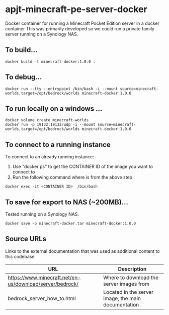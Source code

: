 # apjt-minecraft-pe-server-docker
Docker container for running a Minecraft Pocket Edition server in a docker container
This was primarily developed so we could run a private family server running on a Synology NAS.

## To build...
```
docker build -t minecraft-docker:1.0.0 .
```

## To debug...
```
docker run --tty --entrypoint /bin/bash -i --mount source=minecraft-worlds,target=/opt/bedrock/worlds minecraft-docker:1.0.0
```

## To run locally on a windows ...
```
docker volume create minecraft-worlds
docker run -p 19132:19132/udp -i --mount source=minecraft-worlds,target=/opt/bedrock/worlds minecraft-docker:1.0.0
```

## To connect to a running instance

To connect to an already running instance:
1. Use "docker ps" to get the CONTAINER ID of the image you want to connect to
2. Run the following command where <CONTAINER ID> is from the above step
```
docker exec -it <CONTAINER ID>  /bin/bash
```

## To save for export to NAS (~200MB)...
Tested running on a Synology NAS.
```
docker save -o minecraft-docker.tar minecraft-docker:1.0.0
```

## Source URLs
Links to the external documentation that was used as additional content to this codebase

| URL                                                      | Description                                          |
| -------------------------------------------------------- | ---------------------------------------------------- |
| https://www.minecraft.net/en-us/download/server/bedrock/ | Where to download the server images from             |
| bedrock_server_how_to.html                               | Located in the server image, the main documentation  |
